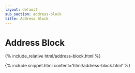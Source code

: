 ```yaml
---
layout: default
sub_section: address-block
title: Address Block
---
```


# Address Block

<div class="site-c-showcase">
{% include_relative html/address-block.html %}
</div>

{% include snippet.html content='html/address-block.html' %}